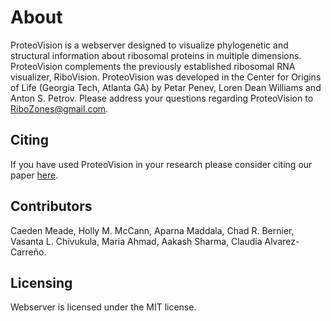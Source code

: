 # About

ProteoVision is a webserver designed to visualize phylogenetic and structural information about ribosomal proteins in multiple dimensions. ProteoVision complements the previously established ribosomal RNA visualizer, RiboVision. ProteoVision was developed in the Center for Origins of Life (Georgia Tech, Atlanta GA) by Petar Penev, Loren Dean Williams and Anton S. Petrov. Please address your questions regarding ProteoVision to RiboZones@gmail.com.

## Citing
If you have used ProteoVision in your research please consider citing our paper [here](https://dx.doi.org/10.1093/nar/gkab351).

## Contributors
Caeden Meade, Holly M. McCann, Aparna Maddala, Chad R. Bernier, Vasanta L. Chivukula, Maria Ahmad, Aakash Sharma, Claudia Alvarez-Carreño.

## Licensing 
Webserver is licensed under the MIT license.
